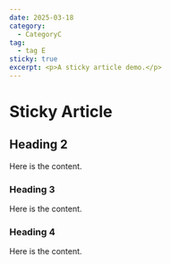 ```yaml
---
date: 2025-03-18
category:
  - CategoryC
tag:
  - tag E
sticky: true
excerpt: <p>A sticky article demo.</p>
---
```


# Sticky Article

## Heading 2

Here is the content.

### Heading 3

Here is the content.

### Heading 4

Here is the content.